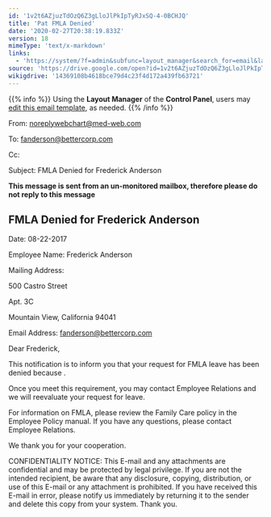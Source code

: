 ```yaml
---
id: '1v2t6AZjuzTdOzQ6Z3gLloJlPkIpTyRJxSQ-4-0BCHJQ'
title: 'Pat FMLA Denied'
date: '2020-02-27T20:38:19.833Z'
version: 18
mimeType: 'text/x-markdown'
links:
  - 'https://system/?f=admin&subfunc=layout_manager&search_for=email&layout_search=Go&lv_layout_manager_limit=0&opp=edit&doc_type=EFD&old_module=Email&old_name=Pat+FMLA+Denied&active=0'
source: 'https://drive.google.com/open?id=1v2t6AZjuzTdOzQ6Z3gLloJlPkIpTyRJxSQ-4-0BCHJQ'
wikigdrive: '14369108b4618bce79d4c23f4d172a439fb63721'
---
```

{{% info %}}
Using the **Layout Manager** of the **Control Panel**, users may [edit this email template](https://system/?f=admin&subfunc=layout_manager&search_for=email&layout_search=Go&lv_layout_manager_limit=0&opp=edit&doc_type=EFD&old_module=Email&old_name=Pat+FMLA+Denied&active=0), as needed.
{{% /info %}}

From: noreplywebchart@med-web.com

To: fanderson@bettercorp.com

Cc:

Subject: FMLA Denied for Frederick Anderson

****This message is sent from an un-monitored mailbox, therefore please do not reply to this message****

## FMLA Denied for Frederick Anderson

Date: 08-22-2017

Employee Name: Frederick Anderson

Mailing Address:

500 Castro Street

Apt. 3C

Mountain View, California 94041

Email Address: fanderson@bettercorp.com

Dear Frederick,

This notification is to inform you that your request for FMLA leave has been denied because .

Once you meet this requirement, you may contact Employee Relations and we will reevaluate your request for leave.

For information on FMLA, please review the Family Care policy in the Employee Policy manual. If you have any questions, please contact Employee Relations.

We thank you for your cooperation.

CONFIDENTIALITY NOTICE: This E-mail and any attachments are confidential and may be protected by legal privilege. If you are not the intended recipient, be aware that any disclosure, copying, distribution, or use of this E-mail or any attachment is prohibited. If you have received this E-mail in error, please notify us immediately by returning it to the sender and delete this copy from your system. Thank you.
